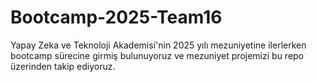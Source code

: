 # Bootcamp-2025-Team16
Yapay Zeka ve Teknoloji Akademisi'nin 2025 yılı mezuniyetine ilerlerken bootcamp sürecine girmiş bulunuyoruz ve mezuniyet projemizi bu repo üzerinden takip ediyoruz.
